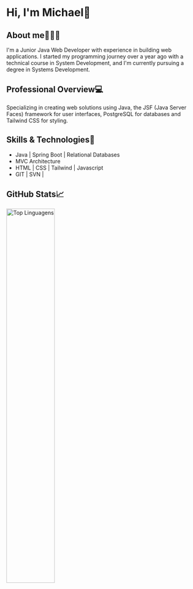 # Hi, I'm Michael👋

## About me🧑🏽‍💼
<p>I'm a Junior Java Web Developer with experience in building web applications. I started my programming journey over a year ago with a technical course in System Development, and I'm currently pursuing a degree in Systems Development.</p>

## Professional Overview💻
<p>Specializing in creating web solutions using Java, the JSF (Java Server Faces) framework for user interfaces, PostgreSQL for databases and Tailwind CSS for styling.</p>

## Skills & Technologies🎯
<ul>
  <li>Java | Spring Boot | Relational Databases</li>
  <li>MVC Architecture</li>
  <li>HTML | CSS | Tailwind | Javascript</li>
  <li>GIT  | SVN |</li>
</ul>

## GitHub Stats📈
<p>
<img alt="Top Linguagens" align="left" width="50%" src="https://github-readme-stats.vercel.app/api/top-langs/?username=devMRibeiro&size_weight=0&count_weight=1&theme=highcontrast&show_owner=true&hide=css,html&layout=donut" />
</p>
